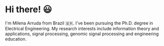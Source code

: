 # Hi there! :smiley:

I'm Milena Arruda from Brazil :brazil:. I've been pursuing the Ph.D. degree in Electrical Engineering. 
My research interests include information theory and applications, signal processing, 
genomic signal processing and engineering education.
